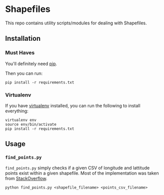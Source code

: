 # Shapefiles
This repo contains utility scripts/modules for dealing with Shapefiles.

## Installation
### Must Haves
You'll definitely need [pip](https://pip.pypa.io/en/stable/installing/).

Then you can run:
```
pip install -r requirements.txt
```

### Virtualenv
If you have [virtualenv](https://virtualenv.pypa.io/en/stable/installation/) installed,
you can run the following to install everything:
```
virtualenv env
source env/bin/activate
pip install -r requirements.txt
```

## Usage
### `find_points.py`

`find_points.py` simply checks if a given CSV of longitude and lattitude points
exist within a given shapefile. Most of the implementation was taken from [StackOverflow](http://stackoverflow.com/questions/7861196/check-if-a-geopoint-with-latitude-and-longitude-is-within-a-shapefile).

```
python find_points.py <shapefile_filename> <points_csv_filename>
```
